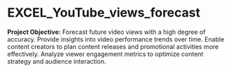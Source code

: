 # EXCEL_YouTube_views_forecast
**Project Objective:**
Forecast future video views with a high degree of accuracy.
Provide insights into video performance trends over time.
Enable content creators to plan content releases and promotional activities more effectively.
Analyze viewer engagement metrics to optimize content strategy and audience interaction.
